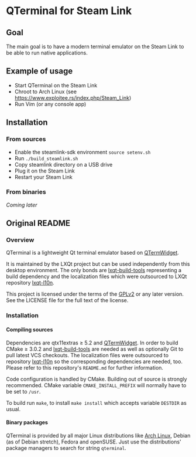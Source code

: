 # QTerminal for Steam Link

## Goal

  The main goal is to have a modern terminal emulator on the Steam Link to be able to run native applications.

## Example of usage

  * Start QTerminal on the Steam Link
  * Chroot to Arch Linux (see https://www.exploitee.rs/index.php/Steam_Link)
  * Run Vim (or any console app)

## Installation

### From sources

  * Enable the steamlink-sdk environment `source setenv.sh`
  * Run `./build_steamlink.sh`
  * Copy steamlink directory on a USB drive
  * Plug it on the Steam Link
  * Restart your Steam Link
  
### From binaries

 _Coming later_

## Original README
### Overview

QTerminal is a lightweight Qt terminal emulator based on [QTermWidget](https://github.com/lxde/qtermwidget).

It is maintained by the LXQt project but can be used independently from this desktop environment. The only bonds are [lxqt-build-tools](https://github.com/lxde/lxqt-build-tools) representing a build dependency and the localization files which were outsourced to LXQt repository [lxqt-l10n](https://github.com/lxde/lxqt-l10n).

This project is licensed under the terms of the [GPLv2](https://www.gnu.org/licenses/gpl-2.0.en.html) or any later version. See the LICENSE file for the full text of the license.

### Installation

#### Compiling sources

Dependencies are qtx11extras ≥ 5.2 and [QTermWidget](https://github.com/lxde/qtermwidget).
In order to build CMake ≥ 3.0.2 and [lxqt-build-tools](https://github.com/lxde/lxqt-build-tools) are needed as well as optionally Git to pull latest VCS checkouts. The localization files were outsourced to repository [lxqt-l10n](https://github.com/lxde/lxqt-l10n) so the corresponding dependencies are needed, too. Please refer to this repository's `README.md` for further information.

Code configuration is handled by CMake. Building out of source is strongly recommended. CMake variable `CMAKE_INSTALL_PREFIX` will normally have to be set to `/usr`.

To build run `make`, to install `make install` which accepts variable `DESTDIR` as usual.

#### Binary packages

QTerminal is provided by all major Linux distributions like [Arch Linux](https://www.archlinux.org/packages/?q=qterminal), Debian (as of Debian stretch), Fedora and openSUSE.
Just use the distributions' package managers to search for string `qterminal`.
